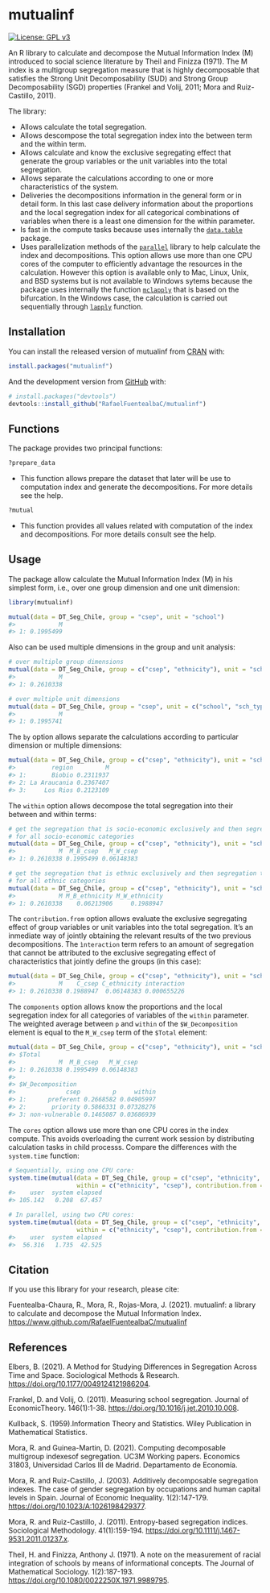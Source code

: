 
<!-- README.md is generated from README.Rmd. Please edit that file -->

# mutualinf

<!-- badges: start -->

[![License: GPL
v3](https://img.shields.io/badge/License-GPLv3-blue.svg)](https://www.gnu.org/licenses/gpl-3.0)
<!-- badges: end -->

An R library to calculate and decompose the Mutual Information Index (M)
introduced to social science literature by Theil and Finizza (1971). The
M index is a multigroup segregation measure that is highly decomposable
that satisfies the Strong Unit Decomposability (SUD) and Strong Group
Decomposability (SGD) properties (Frankel and Volij, 2011; Mora and
Ruiz-Castillo, 2011).

The library:

  - Allows calculate the total segregation.
  - Allows descompose the total segregation index into the between term
    and the within term.
  - Allows calculate and know the exclusive segregating effect that
    generate the group variables or the unit variables into the total
    segregation.
  - Allows separate the calculations according to one or more
    characteristics of the system.
  - Deliveries the decompositions information in the general form or in
    detail form. In this last case delivery information about the
    proportions and the local segregation index for all categorical
    combinations of variables when there is a least one dimension for
    the within parameter.
  - Is fast in the compute tasks because uses internally the
    [`data.table`](https://CRAN.R-project.org/package=data.table)
    package.
  - Uses parallelization methods of the
    [`parallel`](https://stat.ethz.ch/R-manual/R-devel/library/parallel/doc/parallel.pdf)
    library to help calculate the index and decompositions. This option
    allows use more than one CPU cores of the computer to efficiently
    advantage the resources in the calculation. However this option is
    available only to Mac, Linux, Unix, and BSD systems but is not
    available to Windows sytems because the package uses internally the
    function
    [`mclapply`](https://www.rdocumentation.org/packages/parallel/versions/3.4.1/topics/mclapply)
    that is based on the bifurcation. In the Windows case, the
    calculation is carried out sequentially through
    [`lapply`](https://www.rdocumentation.org/packages/base/versions/3.6.2/topics/lapply)
    function.

## Installation

You can install the released version of mutualinf from
[CRAN](https://CRAN.R-project.org) with:

``` r
install.packages("mutualinf")
```

And the development version from [GitHub](https://github.com/) with:

``` r
# install.packages("devtools")
devtools::install_github("RafaelFuentealbaC/mutualinf")
```

## Functions

The package provides two principal functions:

``` r
?prepare_data 
```

  - This function allows prepare the dataset that later will be use to
    computation index and generate the decompositions. For more details
    see the help.

<!-- end list -->

``` r
?mutual
```

  - This function provides all values related with computation of the
    index and decompositions. For more details consult see the help.

## Usage

The package allow calculate the Mutual Information Index (M) in his
simplest form, i.e., over one group dimension and one unit dimension:

``` r
library(mutualinf)

mutual(data = DT_Seg_Chile, group = "csep", unit = "school")
#>            M
#> 1: 0.1995499
```

Also can be used multiple dimensions in the group and unit analysis:

``` r
# over multiple group dimensions
mutual(data = DT_Seg_Chile, group = c("csep", "ethnicity"), unit = "school")
#>            M
#> 1: 0.2610338

# over multiple unit dimensions
mutual(data = DT_Seg_Chile, group = "csep", unit = c("school", "sch_type"))
#>            M
#> 1: 0.1995741
```

The `by` option allows separate the calculations according to particular
dimension or multiple
dimensions:

``` r
mutual(data = DT_Seg_Chile, group = c("csep", "ethnicity"), unit = "school", by = "region")
#>          region         M
#> 1:       Biobio 0.2311937
#> 2: La Araucania 0.2367407
#> 3:     Los Rios 0.2123109
```

The `within` option allows decompose the total segregation into their
between and within
terms:

``` r
# get the segregation that is socio-economic exclusively and then segregation that is ethnic exclusively
# for all socio-economic categories
mutual(data = DT_Seg_Chile, group = c("csep", "ethnicity"), unit = "school", within = "csep")
#>            M  M_B_csep   M_W_csep
#> 1: 0.2610338 0.1995499 0.06148383

# get the segregation that is ethnic exclusively and then segregation that is socio-economic exclusively
# for all ethnic categories
mutual(data = DT_Seg_Chile, group = c("csep", "ethnicity"), unit = "school", within = "ethnicity")
#>            M M_B_ethnicity M_W_ethnicity
#> 1: 0.2610338    0.06213906     0.1988947
```

The `contribution.from` option allows evaluate the exclusive segregating
effect of group variables or unit variables into the total segregation.
It’s an inmediate way of jointly obtaining the relevant results of the
two previous decompositions. The `ìnteraction` term refers to an amount
of segregation that cannot be attributed to the exclusive segregating
effect of characteristics that jointly define the groups (in this
case):

``` r
mutual(data = DT_Seg_Chile, group = c("csep", "ethnicity"), unit = "school", contribution.from = "group_vars")
#>            M    C_csep C_ethnicity interaction
#> 1: 0.2610338 0.1988947  0.06148383 0.000655226
```

The `components` option allows know the proportions and the local
segregation index for all categories of variables of the `within`
parameter. The weighted average between `p` and `within` of the
`$W_Decomposition` element is equal to the `M_W_csep` term of the
`$Total`
element:

``` r
mutual(data = DT_Seg_Chile, group = c("csep", "ethnicity"), unit = "school", within = "csep", components = TRUE)
#> $Total
#>            M  M_B_csep   M_W_csep
#> 1: 0.2610338 0.1995499 0.06148383
#> 
#> $W_Decomposition
#>              csep         p     within
#> 1:      preferent 0.2668582 0.04905997
#> 2:       priority 0.5866331 0.07328276
#> 3: non-vulnerable 0.1465087 0.03686939
```

The `cores` option allows use more than one CPU cores in the index
compute. This avoids overloading the current work session by
distributing calculation tasks in child processs. Compare the
differences with the `system.time` function:

``` r
# Sequentially, using one CPU core:
system.time(mutual(data = DT_Seg_Chile, group = c("csep", "ethnicity", "gender"), unit = c("school", "sch_type", "rural"),
                   within = c("ethnicity", "csep"), contribution.from = "unit_vars", components = TRUE))
#>    user  system elapsed 
#> 105.142   0.208  67.457

# In parallel, using two CPU cores:
system.time(mutual(data = DT_Seg_Chile, group = c("csep", "ethnicity", "gender"), unit = c("school", "sch_type", "rural"),
                   within = c("ethnicity", "csep"), contribution.from = "unit_vars", components = TRUE, cores = 2))
#>    user  system elapsed 
#>  56.316   1.735  42.525
```

## Citation

If you use this library for your research, please cite:

Fuentealba-Chaura, R., Mora, R., Rojas-Mora, J. (2021). mutualinf: a
library to calculate and decompose the Mutual Information Index.
<https://www.github.com/RafaelFuentealbaC/mutualinf>

## References

Elbers, B. (2021). A Method for Studying Differences in Segregation
Across Time and Space. Sociological Methods & Research.
<https://doi.org/10.1177/0049124121986204>.

Frankel, D. and Volij, O. (2011). Measuring school segregation. Journal
of EconomicTheory. 146(1):1-38.
<https://doi.org/10.1016/j.jet.2010.10.008>.

Kullback, S. (1959).Information Theory and Statistics. Wiley Publication
in Mathematical Statistics.

Mora, R. and Guinea-Martin, D. (2021). Computing decomposable multigroup
indexesof segregation. UC3M Working papers. Economics 31803, Universidad
Carlos III de Madrid. Departamento de Economía.

Mora, R. and Ruiz-Castillo, J. (2003). Additively decomposable
segregation indexes. The case of gender segregation by occupations and
human capital levels in Spain. Journal of Economic Inequality.
1(2):147-179. <https://doi.org/10.1023/A:1026198429377>.

Mora, R. and Ruiz-Castillo, J. (2011). Entropy-based segregation
indices. Sociological Methodology. 41(1):159-194.
<https://doi.org/10.1111/j.1467-9531.2011.01237.x>.

Theil, H. and Finizza, Anthony J. (1971). A note on the measurement of
racial integration of schools by means of informational concepts. The
Journal of Mathematical Sociology. 1(2):187-193.
<https://doi.org/10.1080/0022250X.1971.9989795>.
